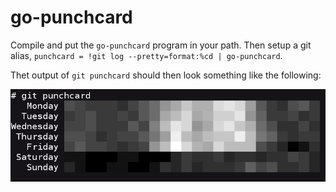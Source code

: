 # go-punchcard

Compile and put the `go-punchcard` program in your path. Then setup a git alias, `punchcard = !git log --pretty=format:%cd | go-punchcard`.

Thet output of `git punchcard` should then look something like the following:

![](git-punchard.png)

